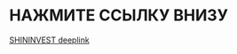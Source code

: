 # НАЖМИТЕ ССЫЛКУ ВНИЗУ
[SHININVEST deeplink](shininvest://catalog/openCategory/?id=54cf2a49-4537-4589-8091-226ea7da08af&filters[]=season=%D0%BB%D0%B5%D1%82%D0%BD%D0%B8%D0%B5&filters[]=offersId5)
